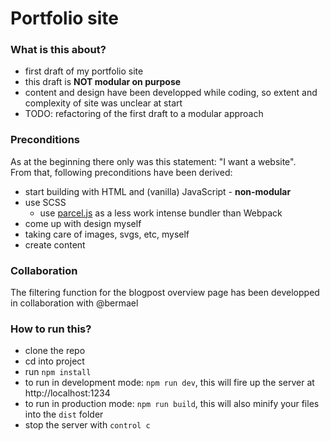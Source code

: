 # Portfolio site

### What is this about?

- first draft of my portfolio site
- this draft is **NOT modular on purpose**
- content and design have been developped while coding, so extent and complexity of site was unclear at start
- TODO: refactoring of the first draft to a modular approach

### Preconditions

As at the beginning there only was this statement: "I want a website".<br>
From that, following preconditions have been derived:

- start building with HTML and (vanilla) JavaScript - **non-modular**
- use SCSS
  - use [parcel.js](https://parceljs.org/getting_started.html) as a less work intense bundler than Webpack
- come up with design myself
- taking care of images, svgs, etc, myself
- create content

### Collaboration

The filtering function for the blogpost overview page has been developped in collaboration with @bermael

### How to run this?

- clone the repo
- cd into project
- run `npm install`
- to run in development mode: `npm run dev`, this will fire up the server at http://localhost:1234
- to run in production mode: `npm run build`, this will also minify your files into the `dist` folder
- stop the server with `control c`
